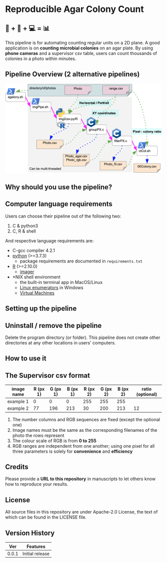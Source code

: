 # Reproducible Agar Colony Count

## :iphone: + :memo: + :computer: = :bar_chart:  

This pipeline is for automating counting regular units on a 2D plane.  A good application is on **counting microbial colonies** on an agar plate.  By using **phone cameras** and a supervisor csv table, users can count thousands of colonies in a photo within minutes.

## Pipeline Overview (2 alternative pipelines)
![pipeline](/img/pipeline.png)

## Why should you use the pipeline?

## Computer language requirements
Users can choose their pipeline out of the following two:
1. C & python3
0. C, R & shell

And respective language requirements are:
- C-gcc compiler 4.2.1
- [python](https://www.python.org/) (>=3.7.3)
    - package requirements are documented in `requirements.txt`
- [R](https://www.r-project.org/) (>=2.10.0)
    - [imager](https://www.rdocumentation.org/packages/imager/versions/0.42.3)
- *NIX shell environment
    - the built-in terminal app in MacOS/Linux
    - [Linux enumerators](https://www.ubuntupit.com/best-linux-emulators-for-windows-system/) in Windows
    - [Virtual Machines](https://www.digitaltrends.com/computing/best-virtual-machines/)

## Setting up the pipeline

## Uninstall / remove the pipeline
Delete the program directory (or folder).  This pipeline does not create other directories at any other locations in users' computers.

## How to use it

## The Supervisor csv format
image name | R (px 1) | G (px 1) | B (px 1) | R (px 2) | G (px 2) | B (px 2) | ratio (optional)
--- | --- | --- | --- | --- | --- | --- | ---
example 1 | 0 | 0 | 0 | 255 | 255 | 255 |
example 2 | 77 | 196 | 213 | 30 | 200 | 213 | 12
1. The number columns and RGB sequences are fixed (except the optional one)
0. Image names must be the same as the corresponding filenames of the photo the rows represent
0. The colour scale of RGB is from **0 to 255**
0. RGB ranges are independent from one another; using one pixel for all three parameters is solely for **convenience** and **efficiency**

## Credits
Please provide a **URL to this repository** in manuscripts to let others know how to reproduce your results.

## License
All source files in this repository are under Apache-2.0 License, the text of which can be found in the LICENSE file.

## Version History
Ver | Features
--- | ---
0.0.1 | Initial release
